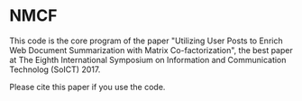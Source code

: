 # NMCF

This code is the core program of the paper "Utilizing User Posts to Enrich Web Document Summarization with Matrix Co-factorization", the best paper at The Eighth International Symposium on Information and Communication Technolog (SoICT) 2017.

Please cite this paper if you use the code.
